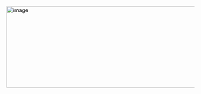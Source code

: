 <img width="520" height="220" alt="image" src="https://github.com/user-attachments/assets/fa7aba84-ada3-4706-b9a6-d126b1876776" />
